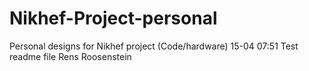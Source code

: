 # Nikhef-Project-personal
Personal designs for Nikhef project (Code/hardware)
15-04 07:51 Test readme file Rens Roosenstein
